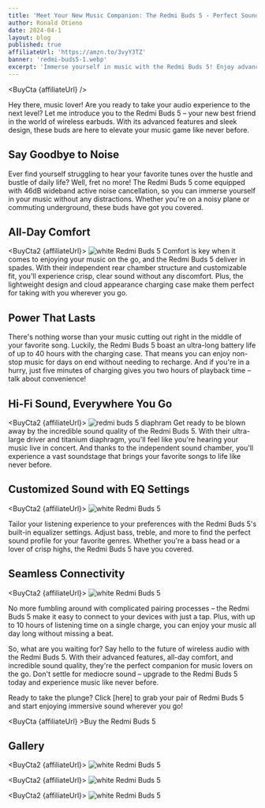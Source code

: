 ```yaml
---
title: 'Meet Your New Music Companion: The Redmi Buds 5 - Perfect Sound, Anywhere'
author: Ronald Otieno
date: 2024-04-1
layout: blog
published: true
affiliateUrl: 'https://amzn.to/3vyY3TZ'
banner: 'redmi-buds5-1.webp'
excerpt: 'Immerse yourself in music with the Redmi Buds 5! Enjoy advanced noise cancellation, all-day comfort, and incredible sound quality for the ultimate listening experience on the go.'
---
```


<script>
    import Img from '$lib/components/custom/Img.svelte'
    import BuyCta from '$lib/components/blog/BuyCta.svelte'
    import BuyCta2 from '$lib/components/blog/BuyCta2.svelte'
</script>

<BuyCta {affiliateUrl} />


Hey there, music lover! Are you ready to take your audio experience to the next level? Let me introduce you to the Redmi Buds 5 – your new best friend in the world of wireless earbuds. With its advanced features and sleek design, these buds are here to elevate your music game like never before.

## Say Goodbye to Noise
Ever find yourself struggling to hear your favorite tunes over the hustle and bustle of daily life? Well, fret no more! The Redmi Buds 5 come equipped with 46dB wideband active noise cancellation, so you can immerse yourself in your music without any distractions. Whether you're on a noisy plane or commuting underground, these buds have got you covered.

## All-Day Comfort
<BuyCta2 {affiliateUrl}>
<Img src="/blogImages/redmi-buds5-wearing.webp" alt="white Redmi Buds 5"/>
</BuyCta2>
Comfort is key when it comes to enjoying your music on the go, and the Redmi Buds 5 deliver in spades. With their independent rear chamber structure and customizable fit, you'll experience crisp, clear sound without any discomfort. Plus, the lightweight design and cloud appearance charging case make them perfect for taking with you wherever you go.

## Power That Lasts
There's nothing worse than your music cutting out right in the middle of your favorite song. Luckily, the Redmi Buds 5 boast an ultra-long battery life of up to 40 hours with the charging case. That means you can enjoy non-stop music for days on end without needing to recharge. And if you're in a hurry, just five minutes of charging gives you two hours of playback time – talk about convenience!

## Hi-Fi Sound, Everywhere You Go
<BuyCta2 {affiliateUrl}>
<Img src="/blogImages/redmi-buds5-hifi-sound.webp" alt="redmi buds 5 diaphram"/>
</BuyCta2>
Get ready to be blown away by the incredible sound quality of the Redmi Buds 5. With their ultra-large driver and titanium diaphragm, you'll feel like you're hearing your music live in concert. And thanks to the independent sound chamber, you'll experience a vast soundstage that brings your favorite songs to life like never before.

## Customized Sound with EQ Settings
<BuyCta2 {affiliateUrl}>
<Img src="/blogImages/redmi-buds5-eq.png" alt="white Redmi Buds 5"/>
</BuyCta2>

Tailor your listening experience to your preferences with the Redmi Buds 5's built-in equalizer settings. Adjust bass, treble, and more to find the perfect sound profile for your favorite genres. Whether you're a bass head or a lover of crisp highs, the Redmi Buds 5 have you covered.

## Seamless Connectivity
<BuyCta2 {affiliateUrl}>
<Img src="/blogImages/redmi-buds5-fast-pair.webp" alt="white Redmi Buds 5"/>
</BuyCta2>

No more fumbling around with complicated pairing processes – the Redmi Buds 5 make it easy to connect to your devices with just a tap. Plus, with up to 10 hours of listening time on a single charge, you can enjoy your music all day long without missing a beat.

So, what are you waiting for? Say hello to the future of wireless audio with the Redmi Buds 5. With their advanced features, all-day comfort, and incredible sound quality, they're the perfect companion for music lovers on the go. Don't settle for mediocre sound – upgrade to the Redmi Buds 5 today and experience music like never before.

Ready to take the plunge? Click [here] to grab your pair of Redmi Buds 5 and start enjoying immersive sound wherever you go!

<BuyCta {affiliateUrl} >Buy the Redmi Buds 5</BuyCta>

## Gallery

<BuyCta2 {affiliateUrl}>
<Img src="/pinnable/redmi-buds-5-10h-play.png" alt="white  Redmi Buds 5"/>
</BuyCta2>

<BuyCta2 {affiliateUrl}>
<Img src="/pinnable/redmi-buds-5-fast-pairing.png" alt="white  Redmi Buds 5"/>
</BuyCta2>

<BuyCta2 {affiliateUrl}>
<Img src="/pinnable/redmi-buds-5-noise-cancellation.png" alt="white  Redmi Buds 5"/>
</BuyCta2>
